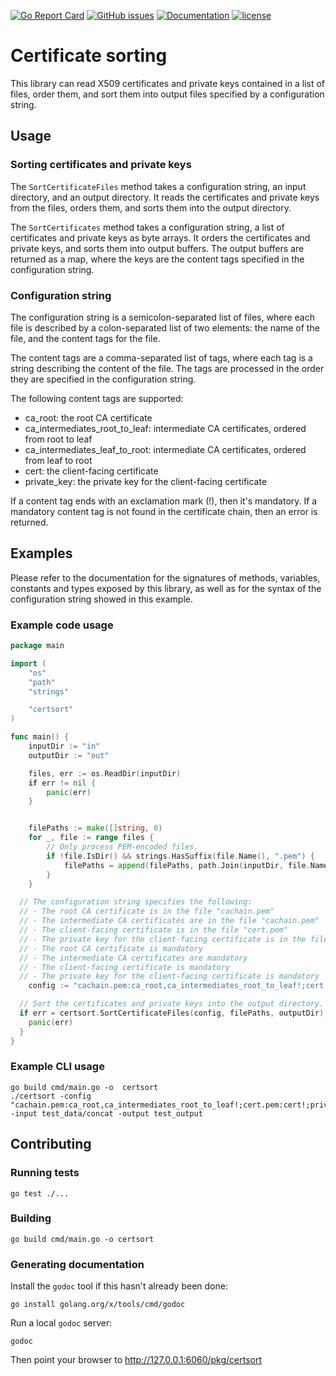 [![Go Report Card](https://goreportcard.com/badge/github.com/unwired/certsort)](https://goreportcard.com/report/github.com/unwired/certsort)
[![GitHub issues](https://img.shields.io/github/issues/unwired/certsort.svg)](https://github.com/unwired/certsort/issues)
[![Documentation](https://godoc.org/github.com/unwired/certsort?status.svg)](https://godoc.org/github.com/unwired/certsort)
[![license](https://img.shields.io/github/license/unwired/certsort.svg)](https://github.com/unwired/certsort/blob/main/LICENSE)

# Certificate sorting

This library can read X509 certificates and private keys contained in a list of files,
order them, and sort them into output files specified by a configuration string.

## Usage

### Sorting certificates and private keys

The `SortCertificateFiles` method takes a configuration string, an input directory,
and an output directory. It reads the certificates and private keys from the files,
orders them, and sorts them into the output directory.

The `SortCertificates` method takes a configuration string, a list of certificates and
private keys as byte arrays. It orders the certificates and private keys, and sorts them
into output buffers. The output buffers are returned as a map, where the keys are the
content tags specified in the configuration string.

### Configuration string

The configuration string is a semicolon-separated list of files, where each file is
described by a colon-separated list of two elements: the name of the file, and the
content tags for the file.

The content tags are a comma-separated list of tags, where each tag is a string
describing the content of the file. The tags are processed in the order they are
specified in the configuration string.

The following content tags are supported:

- ca_root: the root CA certificate
- ca_intermediates_root_to_leaf: intermediate CA certificates, ordered from root to leaf
- ca_intermediates_leaf_to_root: intermediate CA certificates, ordered from leaf to root
- cert: the client-facing certificate
- private_key: the private key for the client-facing certificate

If a content tag ends with an exclamation mark (!), then it's mandatory.
If a mandatory content tag is not found in the certificate chain, then an error is
returned.

## Examples

Please refer to the documentation for the signatures of methods, variables, constants and
types exposed by this library, as well as for the syntax of the configuration string
showed in this example.

### Example code usage

```go
package main

import (
	"os"
	"path"
	"strings"

	"certsort"
)

func main() {
	inputDir := "in"
	outputDir := "out"

	files, err := os.ReadDir(inputDir)
	if err != nil {
		panic(err)
	}


	filePaths := make([]string, 0)
	for _, file := range files {
		// Only process PEM-encoded files.
		if !file.IsDir() && strings.HasSuffix(file.Name(), ".pem") {
			filePaths = append(filePaths, path.Join(inputDir, file.Name()))
		}
	}

  // The configuration string specifies the following:
  // - The root CA certificate is in the file "cachain.pem"
  // - The intermediate CA certificates are in the file "cachain.pem"
  // - The client-facing certificate is in the file "cert.pem"
  // - The private key for the client-facing certificate is in the file "private.pem"
  // - The root CA certificate is mandatory
  // - The intermediate CA certificates are mandatory
  // - The client-facing certificate is mandatory
  // - The private key for the client-facing certificate is mandatory
	config := "cachain.pem:ca_root,ca_intermediates_root_to_leaf!;cert.pem:cert!;private.pem:private_key!"

  // Sort the certificates and private keys into the output directory.
  if err = certsort.SortCertificateFiles(config, filePaths, outputDir); err != nil {
    panic(err)
  }
}
```

### Example CLI usage

```shell
go build cmd/main.go -o  certsort
./certsort -config "cachain.pem:ca_root,ca_intermediates_root_to_leaf!;cert.pem:cert!;private.pem:private_key!" -input test_data/concat -output test_output
```

## Contributing

### Running tests

```shell
go test ./...
```

### Building

```shell
go build cmd/main.go -o certsort
```

### Generating documentation

Install the `godoc` tool if this hasn't already been done:

```shell
go install golang.org/x/tools/cmd/godoc
```

Run a local `godoc` server:

```shell
godoc
```

Then point your browser to http://127.0.0.1:6060/pkg/certsort
